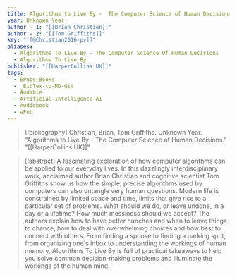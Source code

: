 ```yaml
---
title: Algorithms to Live By -  The Computer Science of Human Decisions
year: Unknown Year
author - 1: "[[Brian Christian]]"
author - 2: "[[Tom Griffiths]]"
key: "[[@Christian2016-pv]]"
aliases:
  - Algorithms To Live By - The Computer Science Of Human Decisions
  - Algorithms To Live By
publisher: "[[HarperCollins UK]]"
tags:
  - EPubs-Books
  - _BibTex-to-MD-Git
  - Audible
  - Artificial-Intelligence-AI
  - Audiobook
  - ePub
---
```


> [!bibliography]
> Christian, Brian, Tom Griffiths. Unknown Year. “Algorithms to Live By -  The Computer Science of Human Decisions.” "[[HarperCollins UK]]"

> [!abstract]
> A fascinating exploration of how computer algorithms can be applied to our everyday lives. In this dazzlingly interdisciplinary work, acclaimed author Brian Christian and cognitive scientist Tom Griffiths show us how the simple, precise algorithms used by computers can also untangle very human questions. Modern life is constrained by limited space and time, limits that give rise to a particular set of problems. What should we do, or leave undone, in a day or a lifetime? How much messiness should we accept? The authors explain how to have better hunches and when to leave things to chance, how to deal with overwhelming choices and how best to connect with others. From finding a spouse to finding a parking spot, from organizing one's inbox to understanding the workings of human memory, Algorithms To Live By is full of practical takeaways to help you solve common decision-making problems and illuminate the workings of the human mind.